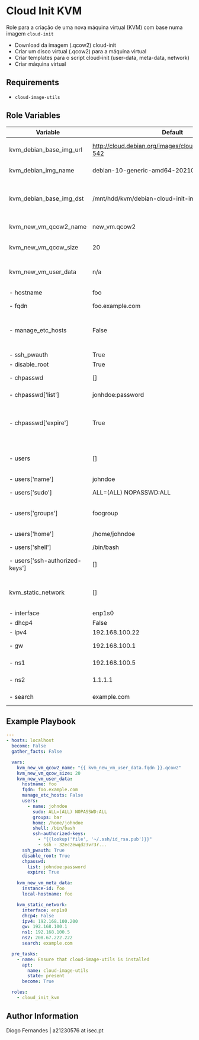 Cloud Init KVM
=========

Role para a criação de uma nova máquina virtual (KVM) com base numa imagem `cloud-init`

+ Download da imagem (.qcow2) cloud-init
+ Criar um disco virtual (.qcow2) para a máquina virtual
+ Criar templates para o script cloud-init (user-data, meta-data, network)
+ Criar máquina virtual

Requirements
------------

+ `cloud-image-utils`

Role Variables
--------------
| Variable 	| Default 	| Description 	|
|-	|-	|-	|
| kvm_debian_base_img_url 	| http://cloud.debian.org/images/cloud/buster/20210208-542 	| URL da imagem (.qcow2) para fazer download 	|
| kvm_debian_img_name 	| debian-10-generic-amd64-20210208-542.qcow2 	| Nome da imagem (.qcow2) a utilizar 	|
| kvm_debian_base_img_dst 	| /mnt/hdd/kvm/debian-cloud-init-imgs 	| Directório para download da imagem e para a instalação da nova vm 	|
| kvm_new_vm_qcow2_name 	| new_vm.qcow2 	| Nome do disco (.qcow2) para a vm 	|
| kvm_new_vm_qcow_size 	| 20 	| Tamanho virtual do disco a ser utilizado pela vm 	|
| kvm_new_vm_user_data 	| n/a 	| Lista com informação sobre o servidor 	|
| - hostname 	| foo 	| Hostname do servidor 	|
| - fqdn 	| foo.example.com 	| FQDN do servidor 	|
| - manage_etc_hosts 	| False 	| Bool para verificar se o script cloud-init vai fazer a gestão do ficheiro /etc/hosts 	|
| - ssh_pwauth 	| True 	|  	|
| - disable_root 	| True 	|  	|
| - chpasswd 	| [] 	| Lista com o utilizador/password 	|
| - chpasswd['list'] 	| jonhdoe:password 	| Password do utilizador 	|
| - chpasswd['expire'] 	| True 	| Obrigada o utilizador a modificar a password no primeiro login 	|
| - users 	| [] 	| Lista com informação do(s) utilizador(es) a criar no servidor 	|
| - users['name'] 	| johndoe 	| Nome do utilizador 	|
| - users['sudo'] 	| ALL=(ALL) NOPASSWD:ALL 	| Privilégios do utilizador 	|
| - users['groups'] 	| foogroup 	| Grupo(s) a adicionar ao utilizador 	|
| - users['home'] 	| /home/johndoe 	| Directorio do utilizador 	|
| - users['shell'] 	| /bin/bash 	| Shell do utilizador 	|
| - users['ssh-authorized-keys'] 	| [] 	| Lista com chaves ssh a adicionar ao servidor 	|
| kvm_static_network 	| [] 	| Lista com informação do endereçamento estático 	|
| - interface 	| enp1s0 	| Interface de rede 	|
| - dhcp4 	| False 	| Desativa o dhcp 	|
| - ipv4 	| 192.168.100.22 	| Endereço IPv4 	|
| - gw 	| 192.168.100.1 	| Endereço do Gateway 	|
| - ns1 	| 192.168.100.5 	| Endereço do servidor de dns 	|
| - ns2 	| 1.1.1.1 	| Endereço do servidor de dns 	|
| - search 	| example.com 	| Domínio do servidor 	|


Example Playbook
----------------


```yaml
---
- hosts: localhost
  become: False
  gather_facts: False

  vars:
    kvm_new_vm_qcow2_name: "{{ kvm_new_vm_user_data.fqdn }}.qcow2"
    kvm_new_vm_qcow_size: 20
    kvm_new_vm_user_data:
      hostname: foo
      fqdn: foo.example.com
      manage_etc_hosts: False
      users:
        - name: johndoe
          sudo: ALL=(ALL) NOPASSWD:ALL
          groups: bar
          home: /home/johndoe
          shell: /bin/bash
          ssh-authorized-keys:
            - "{{lookup('file', '~/.ssh/id_rsa.pub')}}"
            - ssh - 32ec2ewqd23vr3r...
      ssh_pwauth: True
      disable_root: True
      chpasswd:
        list: johndoe:password
        expire: True

    kvm_new_vm_meta_data:
      instance-id: foo
      local-hostname: foo

    kvm_static_network:
      interface: enp1s0
      dhcp4: False
      ipv4: 192.168.100.200
      gw: 192.168.100.1
      ns1: 192.168.100.5
      ns2: 208.67.222.222
      search: example.com

  pre_tasks:
    - name: Ensure that cloud-image-utils is installed
      apt:
        name: cloud-image-utils
        state: present
      become: True

  roles:
    - cloud_init_kvm
```


Author Information
------------------

Diogo Fernandes | a21230576 at isec.pt
